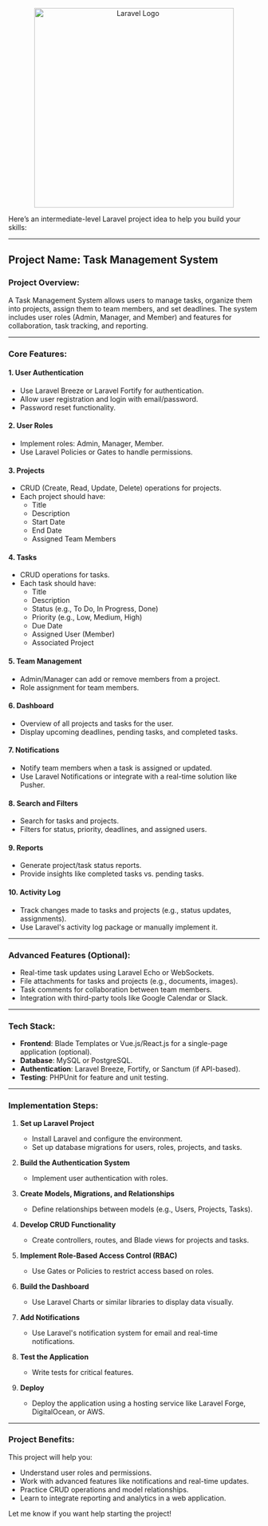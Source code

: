 <p align="center"><a href="https://laravel.com" target="_blank"><img src="https://raw.githubusercontent.com/laravel/art/master/logo-lockup/5%20SVG/2%20CMYK/1%20Full%20Color/laravel-logolockup-cmyk-red.svg" width="400" alt="Laravel Logo"></a></p>

Here’s an intermediate-level Laravel project idea to help you build your skills:

---

## **Project Name**: Task Management System

### **Project Overview**:

A Task Management System allows users to manage tasks, organize them into projects, assign them to team members, and set deadlines. The system includes user roles (Admin, Manager, and Member) and features for collaboration, task tracking, and reporting.

---

### **Core Features**:

#### 1. **User Authentication**

-   Use Laravel Breeze or Laravel Fortify for authentication.
-   Allow user registration and login with email/password.
-   Password reset functionality.

#### 2. **User Roles**

-   Implement roles: Admin, Manager, Member. 
-   Use Laravel Policies or Gates to handle permissions.

#### 3. **Projects**

-   CRUD (Create, Read, Update, Delete) operations for projects.
-   Each project should have:
    -   Title
    -   Description
    -   Start Date
    -   End Date
    -   Assigned Team Members

#### 4. **Tasks**

-   CRUD operations for tasks.
-   Each task should have:
    -   Title
    -   Description
    -   Status (e.g., To Do, In Progress, Done)
    -   Priority (e.g., Low, Medium, High)
    -   Due Date
    -   Assigned User (Member)
    -   Associated Project

#### 5. **Team Management**

-   Admin/Manager can add or remove members from a project.
-   Role assignment for team members.

#### 6. **Dashboard**

-   Overview of all projects and tasks for the user.
-   Display upcoming deadlines, pending tasks, and completed tasks.

#### 7. **Notifications**

-   Notify team members when a task is assigned or updated.
-   Use Laravel Notifications or integrate with a real-time solution like Pusher.

#### 8. **Search and Filters**

-   Search for tasks and projects.
-   Filters for status, priority, deadlines, and assigned users.

#### 9. **Reports**

-   Generate project/task status reports.
-   Provide insights like completed tasks vs. pending tasks.

#### 10. **Activity Log**

-   Track changes made to tasks and projects (e.g., status updates, assignments).
-   Use Laravel's activity log package or manually implement it.

---

### **Advanced Features (Optional)**:

-   Real-time task updates using Laravel Echo or WebSockets.
-   File attachments for tasks and projects (e.g., documents, images).
-   Task comments for collaboration between team members.
-   Integration with third-party tools like Google Calendar or Slack.

---

### **Tech Stack**:

-   **Frontend**: Blade Templates or Vue.js/React.js for a single-page application (optional).
-   **Database**: MySQL or PostgreSQL.
-   **Authentication**: Laravel Breeze, Fortify, or Sanctum (if API-based).
-   **Testing**: PHPUnit for feature and unit testing.

---

### **Implementation Steps**:

1. **Set up Laravel Project**

    - Install Laravel and configure the environment.
    - Set up database migrations for users, roles, projects, and tasks.

2. **Build the Authentication System**

    - Implement user authentication with roles.

3. **Create Models, Migrations, and Relationships**

    - Define relationships between models (e.g., Users, Projects, Tasks).

4. **Develop CRUD Functionality**

    - Create controllers, routes, and Blade views for projects and tasks.

5. **Implement Role-Based Access Control (RBAC)**

    - Use Gates or Policies to restrict access based on roles.

6. **Build the Dashboard**

    - Use Laravel Charts or similar libraries to display data visually.

7. **Add Notifications**

    - Use Laravel's notification system for email and real-time notifications.

8. **Test the Application**

    - Write tests for critical features.

9. **Deploy**
    - Deploy the application using a hosting service like Laravel Forge, DigitalOcean, or AWS.

---

### **Project Benefits**:

This project will help you:

-   Understand user roles and permissions.
-   Work with advanced features like notifications and real-time updates.
-   Practice CRUD operations and model relationships.
-   Learn to integrate reporting and analytics in a web application.

Let me know if you want help starting the project!
